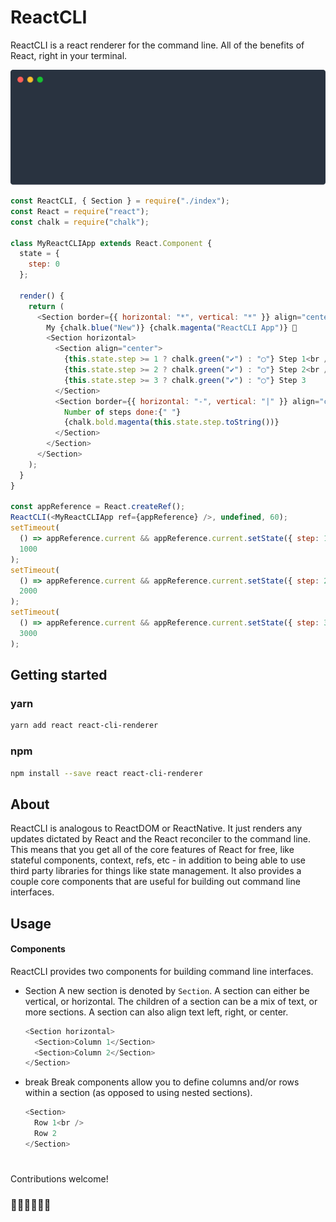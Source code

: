 # ReactCLI

ReactCLI is a react renderer for the command line. All of the benefits of React, right in your terminal.

![react-cli-demo](/.github/demo.svg)

```javascript
const ReactCLI, { Section } = require("./index");
const React = require("react");
const chalk = require("chalk");

class MyReactCLIApp extends React.Component {
  state = {
    step: 0
  };

  render() {
    return (
      <Section border={{ horizontal: "*", vertical: "*" }} align="center">
        My {chalk.blue("New")} {chalk.magenta("ReactCLI App")} 🚀
        <Section horizontal>
          <Section align="center">
            {this.state.step >= 1 ? chalk.green("✔︎") : "◯"} Step 1<br />
            {this.state.step >= 2 ? chalk.green("✔︎") : "◯"} Step 2<br />
            {this.state.step >= 3 ? chalk.green("✔︎") : "◯"} Step 3
          </Section>
          <Section border={{ horizontal: "-", vertical: "|" }} align="center">
            Number of steps done:{" "}
            {chalk.bold.magenta(this.state.step.toString())}
          </Section>
        </Section>
      </Section>
    );
  }
}

const appReference = React.createRef();
ReactCLI(<MyReactCLIApp ref={appReference} />, undefined, 60);
setTimeout(
  () => appReference.current && appReference.current.setState({ step: 1 }),
  1000
);
setTimeout(
  () => appReference.current && appReference.current.setState({ step: 2 }),
  2000
);
setTimeout(
  () => appReference.current && appReference.current.setState({ step: 3 }),
  3000
);
```

## Getting started

### yarn

```bash
yarn add react react-cli-renderer
```

### npm

```bash
npm install --save react react-cli-renderer
```

## About

ReactCLI is analogous to ReactDOM or ReactNative. It just renders any updates dictated by React and the React reconciler to the command line. This means that you get all of the core features of React for free, like stateful components, context, refs, etc - in addition to being able to use third party libraries for things like state management. It also provides a couple core components that are useful for building out command line interfaces.

## Usage

#### Components

ReactCLI provides two components for building command line interfaces.

- Section
  A new section is denoted by `Section`. A section can either be vertical, or horizontal. The children of a section can be a mix of text, or more sections. A section can also align text left, right, or center.

  ```javascript
  <Section horizontal>
    <Section>Column 1</Section>
    <Section>Column 2</Section>
  </Section>
  ```

- break
  Break components allow you to define columns and/or rows within a section (as opposed to using nested sections).

  ```javascript
  <Section>
    Row 1<br />
    Row 2
  </Section>
  ```

#

Contributions welcome!

### 👨‍🎤👩‍🔬👨‍🎨

#
